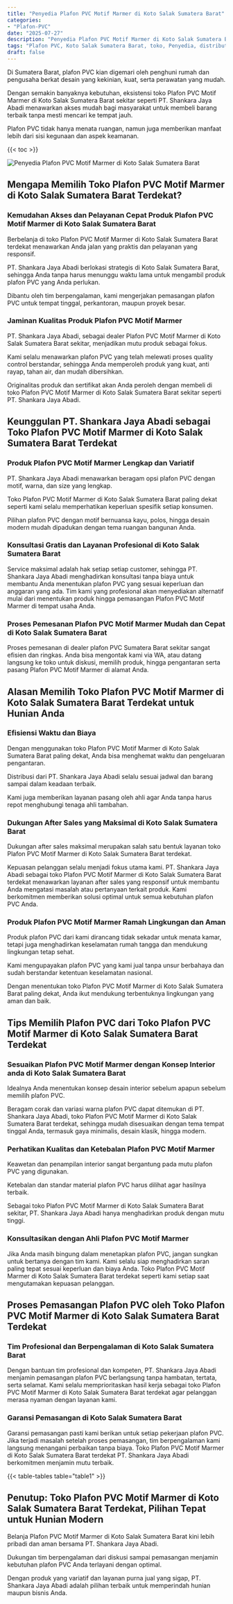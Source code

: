 ```yaml
---
title: "Penyedia Plafon PVC Motif Marmer di Koto Salak Sumatera Barat"
categories: 
- "Plafon-PVC"
date: "2025-07-27"
description: "Penyedia Plafon PVC Motif Marmer di Koto Salak Sumatera Barat untuk tempat tinggal, office, serta ritel. Produk terbaik, variasi motif, variasi warna modern, dengan layanan instalasi dikerjakan oleh tim berpengalaman serta garansi resmi!|Layanan penyediaan Plafon PVC Motif Marmer di Koto Salak Sumatera Barat untuk kebutuhan tempat tinggal, kantor, atau gerai, dengan plafon unggulan dan instalasi oleh teknisi ahli dan jaminan resmi.|Alternatif Plafon PVC Motif Marmer di Koto Salak Sumatera Barat yang terbukti bagi rumah, office, dan ritel, dengan produk berkualitas dan pemasangan dikerjakan oleh tim berpengalaman dan kepastian resmi.|Penjualan Plafon PVC Motif Marmer di Koto Salak Sumatera Barat untuk hunian, perkantoran, serta ritel, beserta plafon berkualitas dan penempatan oleh tenaga ahli ahli, dilengkapi beserta garansi resmi.}"
tags: "Plafon PVC, Koto Salak Sumatera Barat, toko, Penyedia, distributor"
draft: false
---
```


Di Sumatera Barat, plafon PVC kian digemari oleh penghuni rumah dan pengusaha berkat desain yang kekinian, kuat, serta perawatan yang mudah.

Dengan semakin banyaknya kebutuhan, eksistensi toko Plafon PVC Motif Marmer di Koto Salak Sumatera Barat sekitar seperti PT. Shankara Jaya Abadi menawarkan akses mudah bagi masyarakat untuk membeli barang terbaik tanpa mesti mencari ke tempat jauh.

Plafon PVC tidak hanya menata ruangan, namun juga memberikan manfaat lebih dari sisi kegunaan dan aspek keamanan.

{{< toc >}}

![Penyedia Plafon PVC Motif Marmer di Koto Salak Sumatera Barat](/images/Plafon-PVC/Penyedia-Plafon-PVC-Motif-Marmer-di-Koto-Salak-Sumatera-Barat.png)


## Mengapa Memilih Toko Plafon PVC Motif Marmer di Koto Salak Sumatera Barat Terdekat?

### Kemudahan Akses dan Pelayanan Cepat Produk Plafon PVC Motif Marmer di Koto Salak Sumatera Barat

Berbelanja di toko Plafon PVC Motif Marmer di Koto Salak Sumatera Barat terdekat menawarkan Anda jalan yang praktis dan pelayanan yang responsif.

PT. Shankara Jaya Abadi berlokasi strategis di Koto Salak Sumatera Barat, sehingga Anda tanpa harus menunggu waktu lama untuk mengambil produk plafon PVC yang Anda perlukan.

Dibantu oleh tim berpengalaman, kami mengerjakan pemasangan plafon PVC untuk tempat tinggal, perkantoran, maupun proyek besar.

### Jaminan Kualitas Produk Plafon PVC Motif Marmer

PT. Shankara Jaya Abadi, sebagai dealer Plafon PVC Motif Marmer di Koto Salak Sumatera Barat sekitar, menjadikan mutu produk sebagai fokus.

Kami selalu menawarkan plafon PVC yang telah melewati proses quality control berstandar, sehingga Anda memperoleh produk yang kuat, anti rayap, tahan air, dan mudah dibersihkan.

Originalitas produk dan sertifikat akan Anda peroleh dengan membeli di toko Plafon PVC Motif Marmer di Koto Salak Sumatera Barat sekitar seperti PT. Shankara Jaya Abadi.

## Keunggulan PT. Shankara Jaya Abadi sebagai Toko Plafon PVC Motif Marmer di Koto Salak Sumatera Barat Terdekat

### Produk Plafon PVC Motif Marmer Lengkap dan Variatif

PT. Shankara Jaya Abadi menawarkan beragam opsi plafon PVC dengan motif, warna, dan size yang lengkap.

Toko Plafon PVC Motif Marmer di Koto Salak Sumatera Barat paling dekat seperti kami selalu memperhatikan keperluan spesifik setiap konsumen.

Pilihan plafon PVC dengan motif bernuansa kayu, polos, hingga desain modern mudah dipadukan dengan tema ruangan bangunan Anda.

### Konsultasi Gratis dan Layanan Profesional di Koto Salak Sumatera Barat

Service maksimal adalah hak setiap setiap customer, sehingga PT. Shankara Jaya Abadi menghadirkan konsultasi tanpa biaya untuk membantu Anda menentukan plafon PVC yang sesuai keperluan dan anggaran yang ada. Tim kami yang profesional akan menyediakan alternatif mulai dari menentukan produk hingga pemasangan Plafon PVC Motif Marmer di tempat usaha Anda.

### Proses Pemesanan Plafon PVC Motif Marmer Mudah dan Cepat di Koto Salak Sumatera Barat

Proses pemesanan di dealer plafon PVC Sumatera Barat sekitar sangat efisien dan ringkas. Anda bisa mengontak kami via WA, atau datang langsung ke toko untuk diskusi, memilih produk, hingga pengantaran serta pasang Plafon PVC Motif Marmer di alamat Anda.

## Alasan Memilih Toko Plafon PVC Motif Marmer di Koto Salak Sumatera Barat Terdekat untuk Hunian Anda

### Efisiensi Waktu dan Biaya

Dengan menggunakan toko Plafon PVC Motif Marmer di Koto Salak Sumatera Barat paling dekat, Anda bisa menghemat waktu dan pengeluaran pengantaran.

Distribusi dari PT. Shankara Jaya Abadi selalu sesuai jadwal dan barang sampai dalam keadaan terbaik.

Kami juga memberikan layanan pasang oleh ahli agar Anda tanpa harus repot menghubungi tenaga ahli tambahan.

### Dukungan After Sales yang Maksimal di Koto Salak Sumatera Barat

Dukungan after sales maksimal merupakan salah satu bentuk layanan toko Plafon PVC Motif Marmer di Koto Salak Sumatera Barat terdekat.

Kepuasan pelanggan selalu menjadi fokus utama kami. PT. Shankara Jaya Abadi sebagai toko Plafon PVC Motif Marmer di Koto Salak Sumatera Barat terdekat menawarkan layanan after sales yang responsif untuk membantu Anda mengatasi masalah atau pertanyaan terkait produk. Kami berkomitmen memberikan solusi optimal untuk semua kebutuhan plafon PVC Anda.

### Produk Plafon PVC Motif Marmer Ramah Lingkungan dan Aman

Produk plafon PVC dari kami dirancang tidak sekadar untuk menata kamar, tetapi juga menghadirkan keselamatan rumah tangga dan mendukung lingkungan tetap sehat.

Kami mengupayakan plafon PVC yang kami jual tanpa unsur berbahaya dan sudah berstandar ketentuan keselamatan nasional.

Dengan menentukan toko Plafon PVC Motif Marmer di Koto Salak Sumatera Barat paling dekat, Anda ikut mendukung terbentuknya lingkungan yang aman dan baik.

## Tips Memilih Plafon PVC dari Toko Plafon PVC Motif Marmer di Koto Salak Sumatera Barat Terdekat

### Sesuaikan Plafon PVC Motif Marmer dengan Konsep Interior anda di Koto Salak Sumatera Barat

Idealnya Anda menentukan konsep desain interior sebelum apapun sebelum memilih plafon PVC.

Beragam corak dan variasi warna plafon PVC dapat ditemukan di PT. Shankara Jaya Abadi, toko Plafon PVC Motif Marmer di Koto Salak Sumatera Barat terdekat, sehingga mudah disesuaikan dengan tema tempat tinggal Anda, termasuk gaya minimalis, desain klasik, hingga modern.

### Perhatikan Kualitas dan Ketebalan Plafon PVC Motif Marmer

Keawetan dan penampilan interior sangat bergantung pada mutu plafon PVC yang digunakan.

Ketebalan dan standar material plafon PVC harus dilihat agar hasilnya terbaik.

Sebagai toko Plafon PVC Motif Marmer di Koto Salak Sumatera Barat sekitar, PT. Shankara Jaya Abadi hanya menghadirkan produk dengan mutu tinggi.

### Konsultasikan dengan Ahli Plafon PVC Motif Marmer

Jika Anda masih bingung dalam menetapkan plafon PVC, jangan sungkan untuk bertanya dengan tim kami. Kami selalu siap menghadirkan saran paling tepat sesuai keperluan dan biaya Anda. Toko Plafon PVC Motif Marmer di Koto Salak Sumatera Barat terdekat seperti kami setiap saat mengutamakan kepuasan pelanggan.

## Proses Pemasangan Plafon PVC oleh Toko Plafon PVC Motif Marmer di Koto Salak Sumatera Barat Terdekat

### Tim Profesional dan Berpengalaman di Koto Salak Sumatera Barat

Dengan bantuan tim profesional dan kompeten, PT. Shankara Jaya Abadi menjamin pemasangan plafon PVC berlangsung tanpa hambatan, tertata, serta selamat. Kami selalu memprioritaskan hasil kerja sebagai toko Plafon PVC Motif Marmer di Koto Salak Sumatera Barat terdekat agar pelanggan merasa nyaman dengan layanan kami.

### Garansi Pemasangan di Koto Salak Sumatera Barat

Garansi pemasangan pasti kami berikan untuk setiap pekerjaan plafon PVC. Jika terjadi masalah setelah proses pemasangan, tim berpengalaman kami langsung menangani perbaikan tanpa biaya. Toko Plafon PVC Motif Marmer di Koto Salak Sumatera Barat terdekat PT. Shankara Jaya Abadi berkomitmen menjamin mutu terbaik.

{{< table-tables table="table1" >}}

## Penutup: Toko Plafon PVC Motif Marmer di Koto Salak Sumatera Barat Terdekat, Pilihan Tepat untuk Hunian Modern

Belanja Plafon PVC Motif Marmer di Koto Salak Sumatera Barat kini lebih pribadi dan aman bersama PT. Shankara Jaya Abadi.

Dukungan tim berpengalaman dari diskusi sampai pemasangan menjamin kebutuhan plafon PVC Anda terlayani dengan optimal.

Dengan produk yang variatif dan layanan purna jual yang sigap, PT. Shankara Jaya Abadi adalah pilihan terbaik untuk memperindah hunian maupun bisnis Anda.